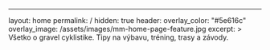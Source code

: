 ---
layout: home
permalink: /
hidden: true
header:
  overlay_color: "#5e616c"
  overlay_image: /assets/images/mm-home-page-feature.jpg
excerpt: >
  Všetko o gravel cyklistike. Tipy na výbavu, tréning, trasy a závody.
